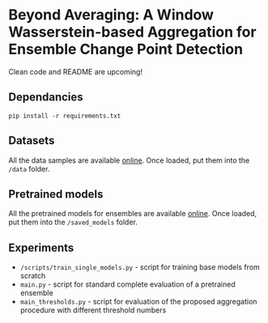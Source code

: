 # Beyond Averaging: A Window Wasserstein-based Aggregation for Ensemble Change Point Detection

Clean code and README are upcoming!

## Dependancies
```pip install -r requirements.txt```

## Datasets
All the data samples are available [online](https://disk.yandex.ru/d/_PQyni3AhyLu5g). Once loaded, put them into the ```/data``` folder.

## Pretrained models
All the pretrained models for ensembles are available [online](https://disk.yandex.ru/d/5iHHTOQDoIZhBQ). Once loaded, put them into the ```/saved_models``` folder.

## Experiments
* ```/scripts/train_single_models.py``` - script for training base models from scratch
* ```main.py``` - script for standard complete evaluation of a pretrained ensemble
* ```main_thresholds.py``` - script for evaluation of the proposed aggregation procedure with different threshold numbers
